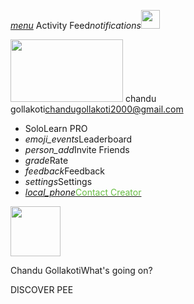 <div id="hmp">

<div id="modal" class="modal">

<span class="open-slide"> [*menu*][] </span> <span
class="actfeed">Activity
Feed</span>*notifications*[<img src="https://encrypted-tbn0.gstatic.com/images?q=tbn%3AANd9GcSb6KB3-VwZlL-iK81aBdFJfwCMRVr1uhT1KhU-5cI8nQp_9K_4&amp;usqp=CAU" class="proftop" width="30" height="30" />][]

<div id="side-menu" class="side-menu">

<div class="menuprof">

<a href="https://www.sololearn.com/Profile/18631800/?ref=app" class="myprof"><img src="https://1.bp.blogspot.com/-WKstO6yUGeA/Xu-0_wqsoGI/AAAAAAAAO3A/m54AV7TP2e4u8fxFaYB0t6yh0zU4nkqfACK4BGAsYHg/s273/Screenshot_2020-06-22-00-56-36-1-1.png" class="profsid" width="180" height="100" /></a>
<span class="profname">chandu gollakoti</span><span
class="profmail">chandugollakoti2000@gmail.com</span> <span
class="menulist"> </span>

-   SoloLearn PRO
-   *emoji\_events*Leaderboard
-   *person\_add*Invite Friends
-   *grade*Rate
-   *feedback*Feedback
-   *settings*Settings
-   [*local\_phone*<span style="color:#69be44;">Contact
    Creator</span>][]

</div>

</div>

<div id="main" class="container">

<div class="profeed">

[<img src="https://encrypted-tbn0.gstatic.com/images?q=tbn%3AANd9GcSb6KB3-VwZlL-iK81aBdFJfwCMRVr1uhT1KhU-5cI8nQp_9K_4&amp;usqp=CAU" class="prof1" width="80" height="80" />][<img src="https://encrypted-tbn0.gstatic.com/images?q=tbn%3AANd9GcSb6KB3-VwZlL-iK81aBdFJfwCMRVr1uhT1KhU-5cI8nQp_9K_4&amp;usqp=CAU" class="proftop" width="30" height="30" />]

</div>

<span class="profname1">Chandu Gollakoti</span><span class="wgo"
onclick="alert('Fogg is going on')">What's going on?</span>

<div class="hr2">

</div>

DISCOVER PEE

</div>

</div>

</div>

  [*menu*]: #
  [<img src="https://encrypted-tbn0.gstatic.com/images?q=tbn%3AANd9GcSb6KB3-VwZlL-iK81aBdFJfwCMRVr1uhT1KhU-5cI8nQp_9K_4&amp;usqp=CAU" class="proftop" width="30" height="30" />]:
    https://www.sololearn.com/Profile/18631800/?ref=app
  [*local\_phone*<span style="color:#69be44;">Contact Creator</span>]: tel:9912528375
  
<link href="styles/sololearn-clone-style.css" />
